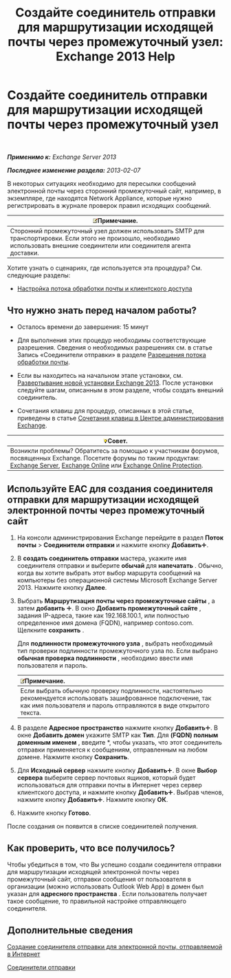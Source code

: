 ﻿---
title: 'Создайте соединитель отправки для маршрутизации исходящей почты через промежуточный узел: Exchange 2013 Help'
TOCTitle: Создайте соединитель отправки для маршрутизации исходящей почты через промежуточный узел
ms:assetid: 4a9ef08e-bd62-4c6b-8790-d24fb0f8f24b
ms:mtpsurl: https://technet.microsoft.com/ru-ru/library/JJ673059(v=EXCHG.150)
ms:contentKeyID: 50488006
ms.date: 04/30/2018
mtps_version: v=EXCHG.150
ms.translationtype: HT
---

# Создайте соединитель отправки для маршрутизации исходящей почты через промежуточный узел

 

_**Применимо к:** Exchange Server 2013_

_**Последнее изменение раздела:** 2013-02-07_

В некоторых ситуациях необходимо для пересылки сообщений электронной почты через сторонний промежуточный сайт, например, в экземпляре, где находятся Network Appliance, которые нужно регистрировать в журнале проверок правил исходящих сообщений.

<table>
<thead>
<tr class="header">
<th><img src="images/JJ126620.note(EXCHG.150).gif" title="Примечание" alt="Примечание" />Примечание.</th>
</tr>
</thead>
<tbody>
<tr class="odd">
<td>Сторонний промежуточный узел должен использовать SMTP для транспортировки. Если этого не произошло, необходимо использовать внешние соединители или соединителя агента доставки.</td>
</tr>
</tbody>
</table>


Хотите узнать о сценариях, где используется эта процедура? См. следующие разделы:

  - [Настройка потока обработки почты и клиентского доступа](configure-mail-flow-and-client-access-exchange-2013-help.md)

## Что нужно знать перед началом работы?

  - Осталось времени до завершения: 15 минут

  - Для выполнения этих процедур необходимы соответствующие разрешения. Сведения о необходимых разрешениях см. в статье Запись «Соединители отправки» в разделе [Разрешения потока обработки почты](mail-flow-permissions-exchange-2013-help.md).

  - Если вы находитесь на начальном этапе установки, см. [Развертывание новой установки Exchange 2013](deploy-a-new-installation-of-exchange-2013-exchange-2013-help.md). После установки следуйте шагам, описанным в этом разделе, чтобы создать внешний соединитель.

  - Сочетания клавиш для процедур, описанных в этой статье, приведены в статье [Сочетания клавиш в Центре администрирования Exchange](keyboard-shortcuts-in-the-exchange-admin-center-exchange-online-protection-help.md).

<table>
<thead>
<tr class="header">
<th><img src="images/Bb124558.tip(EXCHG.150).gif" title="Совет" alt="Совет" />Совет.</th>
</tr>
</thead>
<tbody>
<tr class="odd">
<td>Возникли проблемы? Обратитесь за помощью к участникам форумов, посвященных Exchange. Посетите форумы по таким продуктам: <a href="https://go.microsoft.com/fwlink/p/?linkid=60612">Exchange Server</a>, <a href="https://go.microsoft.com/fwlink/p/?linkid=267542">Exchange Online</a> или <a href="https://go.microsoft.com/fwlink/p/?linkid=285351">Exchange Online Protection</a>.</td>
</tr>
</tbody>
</table>


## Используйте EAC для создания соединителя отправки для маршрутизации исходящей электронной почты через промежуточный сайт

1.  На консоли администрирования Exchange перейдите в раздел **Поток почты** \> **Соединители отправки** и нажмите кнопку **Добавить**![Значок добавления](images/JJ218640.c1e75329-d6d7-4073-a27d-498590bbb558(EXCHG.150).gif "Значок добавления").

2.  В **создать соединитель отправки** мастера, укажите имя соединителя отправки и выберите **обычай** для **напечатать** . Обычно, когда вы хотите выбрать этот выбор маршрута сообщений на компьютеры без операционной системы Microsoft Exchange Server 2013. Нажмите кнопку **Далее**.

3.  Выбрать **Маршрутизация почты через промежуточные сайты** , а затем **добавить** ![Значок добавления](images/JJ218640.c1e75329-d6d7-4073-a27d-498590bbb558(EXCHG.150).gif "Значок добавления"). В окно **Добавить промежуточный сайте** , задания IP-адреса, такие как 192.168.100.1, или полностью определенное имя домена (FQDN), например contoso.com. Щелкните **сохранить** .
    
    Для **подлинности промежуточного узла** , выбрать необходимый тип проверки подлинности промежуточного узла по. Если выбрано **обычная проверка подлинности** , необходимо ввести имя пользователя и пароль.
    
    <table>
    <thead>
    <tr class="header">
    <th><img src="images/JJ126620.note(EXCHG.150).gif" title="Примечание" alt="Примечание" />Примечание.</th>
    </tr>
    </thead>
    <tbody>
    <tr class="odd">
    <td>Если выбрать обычную проверку подлинности, настоятельно рекомендуется использовать зашифрованное подключение, так как имя пользователя и пароль отправляются в виде открытого текста.</td>
    </tr>
    </tbody>
    </table>


4.  В разделе **Адресное пространство** нажмите кнопку **Добавить**![Значок добавления](images/JJ218640.c1e75329-d6d7-4073-a27d-498590bbb558(EXCHG.150).gif "Значок добавления"). В окне **Добавить домен** укажите SMTP как **Тип**. Для **(FQDN) полным доменным именем** , введите \*, чтобы указать, что этот соединитель отправки применяется к сообщениям, отправленным на любом домене. Нажмите кнопку **Сохранить**.

5.  Для **Исходный сервер** нажмите кнопку **Добавить**![Значок добавления](images/JJ218640.c1e75329-d6d7-4073-a27d-498590bbb558(EXCHG.150).gif "Значок добавления"). В окне **Выбор сервера** выберите сервер почтовых ящиков, который будет использоваться для отправки почты в Интернет через сервер клиентского доступа, и нажмите кнопку **Добавить**![Значок добавления](images/JJ218640.c1e75329-d6d7-4073-a27d-498590bbb558(EXCHG.150).gif "Значок добавления"). Выбрав членов, нажмите кнопку **Добавить**![Значок добавления](images/JJ218640.c1e75329-d6d7-4073-a27d-498590bbb558(EXCHG.150).gif "Значок добавления"). Нажмите кнопку **ОК**.

6.  Нажмите кнопку **Готово**.

После создания он появится в списке соединителей получения.

## Как проверить, что все получилось?

Чтобы убедиться в том, что Вы успешно создали соединителя отправки для маршрутизации исходящей электронной почты через промежуточный сайт, отправки сообщения от пользователя в организации (можно использовать Outlook Web App) в домен был указан для **адресного пространства** . Если пользователь получает такое сообщение, то правильной настройке отправляющего соединителя.

## Дополнительные сведения

[Создание соединителя отправки для электронной почты, отправляемой в Интернет](create-a-send-connector-for-email-sent-to-the-internet-exchange-2013-help.md)

[Соединители отправки](send-connectors-exchange-2013-help.md)

